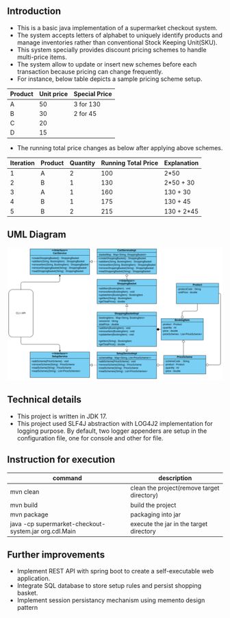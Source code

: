 Introduction
-
- This is a basic java implementation of a supermarket checkout system. 
- The system accepts letters of alphabet to uniquely identify products and manage inventories rather than conventional Stock Keeping Unit(SKU). 
- This system specially provides discount pricing schemes to handle multi-price items.
- The system allow to update or insert new schemes before each transaction because pricing can change frequently.
- For instance, below table depicts a sample pricing scheme setup. 

| Product | Unit price | Special Price |
|---------|------------|---------------|
| A       | 50         | 3 for 130     |
| B       | 30         | 2 for 45      |
| C       | 20         ||
| D       | 15         ||

- The running total price changes as below after applying above schemes.

| Iteration | Product | Quantity | Running Total Price | Explanation |
|-----------|---------|----------|---------------------|-------------|
| 1         | A       | 2        | 100                 | 2*50        |
| 2         | B       | 1        | 130                 | 2*50 + 30   |
| 3         | A       | 1        | 160                 | 130 + 30    |
| 4         | B       | 1        | 175                 | 130 + 45    |
| 5         | B       | 2        | 215                 | 130 + 2*45  |

UML Diagram
-
![UML Diagram](images/uml_diagram.png)

Technical details
-
- This project is written in JDK 17.
- This project used SLF4J abstraction with LOG4J2 implementation for logging purpose.  By default, two logger appenders 
are setup in the configuration file, one for console and other for file.

Instruction for execution
-
| command                                               | description                                |
|-------------------------------------------------------|--------------------------------------------|
| mvn clean                                             | clean the project(remove target directory) |
| mvn build                                             | build the project                          |
| mvn package                                           | packaging into jar                         |
| java -cp supermarket-checkout-system.jar org.cdl.Main | execute the jar in the target directory    |


Further improvements
-
- Implement REST API with spring boot to create a self-executable web application.
- Integrate SQL database to store setup rules and persist shopping basket.
- Implement session persistancy mechanism using memento design pattern
